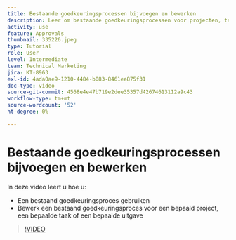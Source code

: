 ```yaml
---
title: Bestaande goedkeuringsprocessen bijvoegen en bewerken
description: Leer om bestaande goedkeuringsprocessen voor projecten, taken, of kwesties in te gebruiken en uit te geven  [!DNL  Workfront].
activity: use
feature: Approvals
thumbnail: 335226.jpeg
type: Tutorial
role: User
level: Intermediate
team: Technical Marketing
jira: KT-8963
exl-id: 4ada0ae9-1210-4484-b083-8461ee875f31
doc-type: video
source-git-commit: 4568e4e47b719e2dee35357d42674613112a9c43
workflow-type: tm+mt
source-wordcount: '52'
ht-degree: 0%

---
```


# Bestaande goedkeuringsprocessen bijvoegen en bewerken

In deze video leert u hoe u:

* Een bestaand goedkeuringsproces gebruiken
* Bewerk een bestaand goedkeuringsproces voor een bepaald project, een bepaalde taak of een bepaalde uitgave

>[!VIDEO](https://video.tv.adobe.com/v/335226/?quality=12&learn=on&enablevpops)

<!--
learn more URLS
-->

